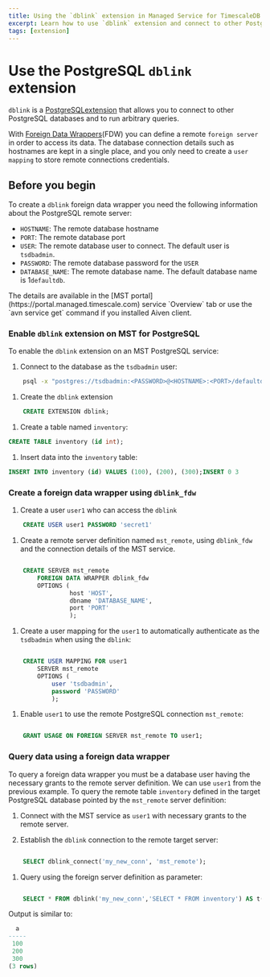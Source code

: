 ```yaml
---
title: Using the `dblink` extension in Managed Service for TimescaleDB
excerpt: Learn how to use `dblink` extension and connect to other PostgreSQL databases
tags: [extension]
---
```


# Use the PostgreSQL `dblink` extension

`dblink` is a [PostgreSQLextension](https://www.postgresql.org/docs/current/dblink.html)
that allows you to connect to other PostgreSQL databases and to run arbitrary queries.

With [Foreign Data Wrappers](https://www.postgresql.org/docs/current/postgres-fdw.html)(FDW)
you can define a remote `foreign server` in order to access its data. The
database connection details such as hostnames are kept in a single place, and you
only need to create a `user mapping` to store remote connections credentials.

## Before you begin

To create a `dblink` foreign data wrapper you need the following information
about the PostgreSQL remote server:

*   `HOSTNAME`: The remote database hostname
*   `PORT`: The remote database port
*   `USER`: The remote database user to connect. The default user is `tsdbadmin`.
*   `PASSWORD`: The remote database password for the
  `USER`
*   `DATABASE_NAME`: The remote database name. The default database name is 1`defaultdb`.

<highlight type="note">
The details are available in the [MST portal](https://portal.managed.timescale.com)
service `Overview` tab or use the `avn service get` command if you installed
Aiven client.
</highlight>

<procedure>

### Enable `dblink` extension on MST for PostgreSQL

To enable the `dblink` extension on an MST PostgreSQL service:

1.  Connect to the database as the `tsdbadmin` user:

```bash
    psql -x "postgres://tsdbadmin:<PASSWORD>@<HOSTNAME>:<PORT>/defaultdb?sslmode=require"
```

1.  Create the `dblink` extension

```sql
    CREATE EXTENSION dblink;
```

1.  Create a table named `inventory`:

```sql
CREATE TABLE inventory (id int);
```

1.  Insert data into the `inventory` table:

```sql
INSERT INTO inventory (id) VALUES (100), (200), (300);INSERT 0 3
```

</procedure>

<procedure>

### Create a foreign data wrapper using `dblink_fdw`

1.  Create a user `user1` who can access the `dblink`

```sql
    CREATE USER user1 PASSWORD 'secret1'
```

1.  Create a remote server definition named `mst_remote`, using `dblink_fdw` and
    the connection details of the MST service.

```sql

    CREATE SERVER mst_remote
        FOREIGN DATA WRAPPER dblink_fdw
        OPTIONS (
                 host 'HOST',
                 dbname 'DATABASE_NAME', 
                 port 'PORT'
                 );
```

1.  Create a user mapping for the `user1` to automatically authenticate as the
    `tsdbadmin` when using the   `dblink`:

```sql

    CREATE USER MAPPING FOR user1
        SERVER mst_remote
        OPTIONS (
            user 'tsdbadmin', 
            password 'PASSWORD'
            );
```

1.  Enable `user1` to use the remote PostgreSQL connection `mst_remote`:

```sql

    GRANT USAGE ON FOREIGN SERVER mst_remote TO user1;
```

</procedure>

### Query data using a foreign data wrapper

To query a foreign data wrapper you must be a database user having the necessary
grants to the remote server definition. We can use `user1` from the previous
example. To query the remote table `inventory` defined in the target
PostgreSQL database pointed by the `mst_remote` server definition:

1.  Connect with the MST service as `user1` with necessary grants to the remote server.

1.  Establish the ``dblink`` connection to the remote target server:

```sql

    SELECT dblink_connect('my_new_conn', 'mst_remote');
```

1.  Query using the foreign server definition as parameter:

```sql

    SELECT * FROM dblink('my_new_conn','SELECT * FROM inventory') AS t(a int); 
```

Output is similar to:

```sql
  a  
-----
 100
 200
 300
(3 rows)
```
